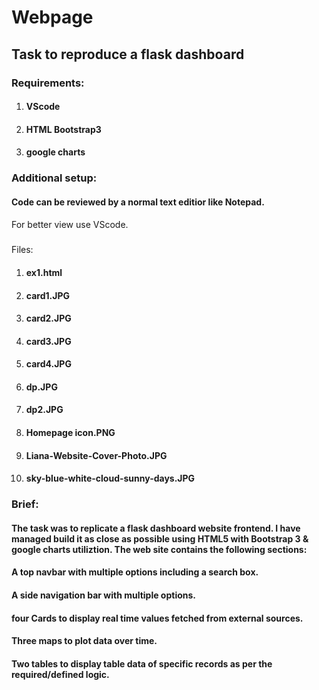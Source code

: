# Webpage
<h2>Task to reproduce a flask dashboard</h2>
<h3>Requirements:</h3>
<ol>
  <li><h4>VScode</h4></li>
  <li><h4>HTML Bootstrap3</h4></li>
  <li><h4>google charts</h4></li> 
</ol>
<h3>Additional setup:</h3>
<h4>Code can be reviewed by a normal text editior like Notepad.</h4>
<h4></h4>For better view use VScode.
<h3></h3>Files:
<ol>
<li><h4>ex1.html</h4></li>
<li><h4>card1.JPG</h4></li>
<li><h4>card2.JPG</h4></li>
<li><h4>card3.JPG</h4></li>
<li><h4>card4.JPG</h4></li>
<li><h4>dp.JPG</h4></li>
<li><h4>dp2.JPG</h4></li>
<li><h4>Homepage icon.PNG</h4></li>
<li><h4>Liana-Website-Cover-Photo.JPG</h4></li>
<li><h4>sky-blue-white-cloud-sunny-days.JPG</h4></li>
</ol>
<h3>Brief:</h3>
<h4>The task was to replicate a flask dashboard website frontend. I have managed build it as close as possible using HTML5 with Bootstrap 3 & google charts utiliztion. The web site contains the following sections:</h4>
<h4>A top navbar with multiple options including a search box.</h4>
<h4>A side navigation bar with multiple options.</h4>
<h4>four Cards to display real time values fetched from external sources.</h4>
<h4>Three maps to plot data over time.</h4>
<h4>Two tables to display table data of specific records as per the required/defined logic.</h4>
